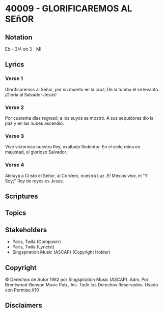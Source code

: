 # 40009 - GLORIFICAREMOS AL SEñOR

## Notation

Eb - 3/4 on 3 - MI

## Lyrics

### Verse 1

Glorificaremos al Señor, por su muerto en la cruz; De la tumba él se levantó. ¡Gloria al Salvador Jesús!

### Verse 2

Por cuarenta días regresó; a los suyos se mostró. A sus sequidores dio la paz y en las nubes ascendió.

### Verse 3

Vive victorioso nuestro Rey, exaltado Redentor. En el cielo reina en majestad, el glorioso Salvador.

### Verse 4

Aleluya a Cristo el Señor, al Cordero, nuestra Luz. El Mesías vive, el "Y Soy;" Rey de reyes es Jesús.


## Scriptures


## Topics


## Stakeholders

- Paris, Twila (Composer)
- Paris, Twila (Lyricist)
- Singspiration Music (ASCAP) (Copyright Holder)

## Copyright

© Derechos de Autor 1982 por Singspiration Music (ASCAP). Adm. Por Brentwood-Benson Music Pub., Inc. Todo los Derechos Reservados. Usado con Permiso.K10


## Disclaimers


